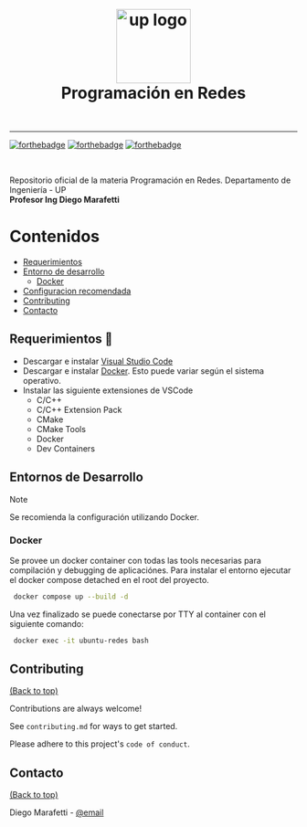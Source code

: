 <h1 align="center">
  <br>
  <a href="https://www.palermo.edu"><img src="https://www.palermo.edu/images/header/logo@2x.png" alt="up logo" width="130"></a>
  <br>
  Programación en Redes 
</h1>
<br>

***

[![forthebadge](https://forthebadge.com/images/badges/docker-container.svg)](https://forthebadge.com)
[![forthebadge](https://forthebadge.com/images/badges/made-with-c.svg)](https://forthebadge.com)
[![forthebadge](http://forthebadge.com/images/badges/built-with-love.svg)](http://forthebadge.com)

<br>

Repositorio oficial de la materia Programación en Redes. Departamento de Ingeniería - UP  
**Profesor Ing Diego Marafetti**

# Contenidos

- [Requerimientos](#Requerimientos)
- [Entorno de desarrollo](#installation)
  - [Docker](#docker)
- [Configuracion recomendada](#recommended-configurations)
- [Contributing](#contributing)
- [Contacto](#contacto)


## Requerimientos 🚀

- Descargar e instalar [Visual Studio Code](https://code.visualstudio.com/Download)
- Descargar e instalar [Docker](https://www.docker.com/). Esto puede variar según el sistema operativo.
- Instalar las siguiente extensiones de VSCode
  - C/C++
  - C/C++ Extension Pack
  - CMake
  - CMake Tools
  - Docker
  - Dev Containers

## Entornos de Desarrollo

> [!NOTE]
> Se recomienda la configuración utilizando Docker.

### Docker

Se provee un docker container con todas las tools necesarias para compilación y debugging de aplicaciónes. Para instalar el entorno ejecutar el docker compose detached en el root del proyecto. 

```bash
 docker compose up --build -d
```

Una vez finalizado se puede conectarse por TTY al container con el siguiente comando:

```bash
 docker exec -it ubuntu-redes bash
```



## Contributing

[(Back to top)](#contenidos)

Contributions are always welcome!

See `contributing.md` for ways to get started.

Please adhere to this project's `code of conduct`.




## Contacto

[(Back to top)](#contenidos)

Diego Marafetti - [@email](mailto:dmaraf@palermo.edu)
